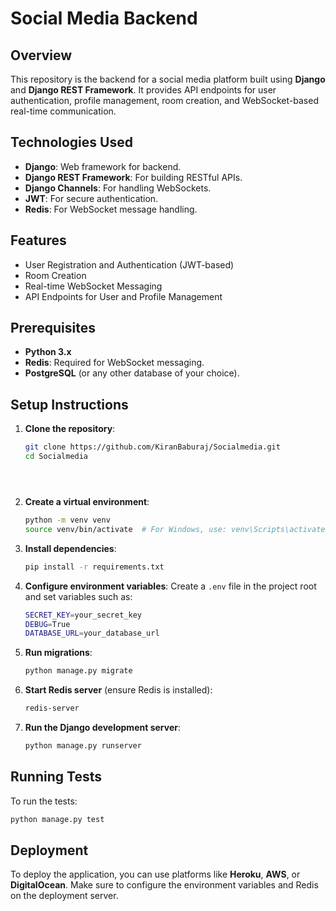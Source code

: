# Social Media Backend

## Overview

This repository is the backend for a social media platform built using **Django** and **Django REST Framework**. It provides API endpoints for user authentication, profile management, room creation, and WebSocket-based real-time communication.

## Technologies Used

- **Django**: Web framework for backend.
- **Django REST Framework**: For building RESTful APIs.
- **Django Channels**: For handling WebSockets.
- **JWT**: For secure authentication.
- **Redis**: For WebSocket message handling.

## Features

- User Registration and Authentication (JWT-based)
- Room Creation
- Real-time WebSocket Messaging
- API Endpoints for User and Profile Management

## Prerequisites

- **Python 3.x**
- **Redis**: Required for WebSocket messaging.
- **PostgreSQL** (or any other database of your choice).

## Setup Instructions

1. **Clone the repository**:
   ```bash
   git clone https://github.com/KiranBaburaj/Socialmedia.git
   cd Socialmedia





2. **Create a virtual environment**:
   ```bash
   python -m venv venv
   source venv/bin/activate  # For Windows, use: venv\Scripts\activate
   ```

3. **Install dependencies**:
   ```bash
   pip install -r requirements.txt
   ```

4. **Configure environment variables**:
   Create a `.env` file in the project root and set variables such as:
   ```bash
   SECRET_KEY=your_secret_key
   DEBUG=True
   DATABASE_URL=your_database_url
   ```

5. **Run migrations**:
   ```bash
   python manage.py migrate
   ```

6. **Start Redis server** (ensure Redis is installed):
   ```bash
   redis-server
   ```

7. **Run the Django development server**:
   ```bash
   python manage.py runserver
   ```

## Running Tests

To run the tests:
```bash
python manage.py test
```

## Deployment

To deploy the application, you can use platforms like **Heroku**, **AWS**, or **DigitalOcean**. Make sure to configure the environment variables and Redis on the deployment server.


